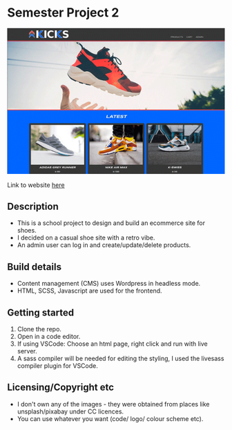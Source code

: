 # Semester Project 2

![kicks screenshot](https://github.com/Jimbo-Farmer/semester-project-2/blob/main/screenshot-kicks.png)

Link to website [here](https://xenodochial-kalam-d8db6c.netlify.app/index.html)

## Description

- This is a school project to design and build an ecommerce site for shoes. 
- I decided on a casual shoe site with a retro vibe. 
- An admin user can log in and create/update/delete products. 

## Build details

- Content management (CMS) uses Wordpress in headless mode.
- HTML, SCSS, Javascript are used for the frontend. 

## Getting started

1. Clone the repo.
2. Open in a code editor.
3. If using VSCode: Choose an html page, right click and run with live server.
4. A sass compiler will be needed for editing the styling, I used the livesass compiler plugin for VSCode.  

## Licensing/Copyright etc

- I don't own any of the images - they were obtained from places like unsplash/pixabay under CC licences.
- You can use whatever you want (code/ logo/ colour scheme etc).

